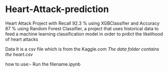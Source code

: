 # Heart-Attack-prediction

Heart Attack Project with Recall 92.3 % using XGBClassifier and Accuracy 87 % using Random Forest Classifier, 
a project that uses historical data to feed a machine learning classification model in order to prdict the likelihood of heart attacks 

Data
It is a csv file which is  from the Kaggle.com 
*The data folder contains the heart.csv*

how to use:-
Run the filename.ipynb
